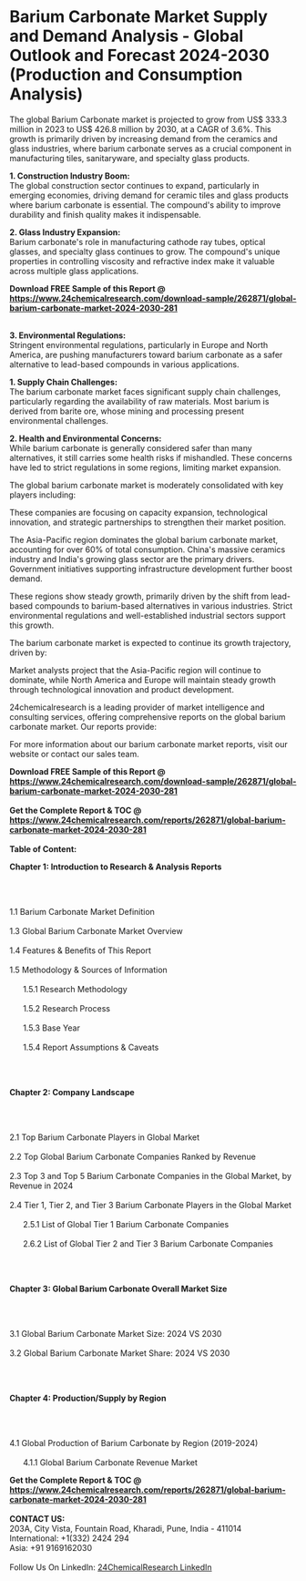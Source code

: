 <h1>Barium Carbonate Market Supply and Demand Analysis - Global Outlook and Forecast 2024-2030 (Production and Consumption Analysis)</h1><p>The global Barium Carbonate market is projected to grow from US$ 333.3 million in 2023 to US$ 426.8 million by 2030, at a CAGR of 3.6%. This growth is primarily driven by increasing demand from the ceramics and glass industries, where barium carbonate serves as a crucial component in manufacturing tiles, sanitaryware, and specialty glass products.

</p><p><strong>1. Construction Industry Boom:</strong><br>
The global construction sector continues to expand, particularly in emerging economies, driving demand for ceramic tiles and glass products where barium carbonate is essential. The compound's ability to improve durability and finish quality makes it indispensable.</p><p><strong>2. Glass Industry Expansion:</strong><br>
Barium carbonate's role in manufacturing cathode ray tubes, optical glasses, and specialty glass continues to grow. The compound's unique properties in controlling viscosity and refractive index make it valuable across multiple glass applications.</p><div><b>Download FREE Sample of this Report @ 
            <a href="https://www.24chemicalresearch.com/download-sample/262871/global-barium-carbonate-market-2024-2030-281">
            https://www.24chemicalresearch.com/download-sample/262871/global-barium-carbonate-market-2024-2030-281</a></b></div><br><p><strong>3. Environmental Regulations:</strong><br>
Stringent environmental regulations, particularly in Europe and North America, are pushing manufacturers toward barium carbonate as a safer alternative to lead-based compounds in various applications.</p><p><strong>1. Supply Chain Challenges:</strong><br>
The barium carbonate market faces significant supply chain challenges, particularly regarding the availability of raw materials. Most barium is derived from barite ore, whose mining and processing present environmental challenges.</p><p><strong>2. Health and Environmental Concerns:</strong><br>
While barium carbonate is generally considered safer than many alternatives, it still carries some health risks if mishandled. These concerns have led to strict regulations in some regions, limiting market expansion.</p><p>The global barium carbonate market is moderately consolidated with key players including:</p><p>These companies are focusing on capacity expansion, technological innovation, and strategic partnerships to strengthen their market position.</p><p>The Asia-Pacific region dominates the global barium carbonate market, accounting for over 60% of total consumption. China's massive ceramics industry and India's growing glass sector are the primary drivers. Government initiatives supporting infrastructure development further boost demand.</p><p>These regions show steady growth, primarily driven by the shift from lead-based compounds to barium-based alternatives in various industries. Strict environmental regulations and well-established industrial sectors support this growth.</p><p>The barium carbonate market is expected to continue its growth trajectory, driven by:</p><p>Market analysts project that the Asia-Pacific region will continue to dominate, while North America and Europe will maintain steady growth through technological innovation and product development.</p><p>24chemicalresearch is a leading provider of market intelligence and consulting services, offering comprehensive reports on the global barium carbonate market. Our reports provide:</p><p>For more information about our barium carbonate market reports, visit our website or contact our sales team.</p><div><b>Download FREE Sample of this Report @ 
            <a href="https://www.24chemicalresearch.com/download-sample/262871/global-barium-carbonate-market-2024-2030-281">
            https://www.24chemicalresearch.com/download-sample/262871/global-barium-carbonate-market-2024-2030-281</a></b></div><br><div><b>Get the Complete Report & TOC @ 
            <a href="https://www.24chemicalresearch.com/reports/262871/global-barium-carbonate-market-2024-2030-281">
            https://www.24chemicalresearch.com/reports/262871/global-barium-carbonate-market-2024-2030-281</a></b></div><br>
            <b>Table of Content:</b><p><p><strong>Chapter 1: Introduction to Research &amp; Analysis Reports</strong></p><br />
<br />
<p>1.1 Barium Carbonate Market Definition<br /><br />
1.3 Global Barium Carbonate Market Overview<br /><br />
1.4 Features &amp; Benefits of This Report<br /><br />
1.5 Methodology &amp; Sources of Information<br /><br />
&nbsp;&nbsp;&nbsp;&nbsp;&nbsp; 1.5.1 Research Methodology<br /><br />
&nbsp;&nbsp;&nbsp;&nbsp;&nbsp; 1.5.2 Research Process<br /><br />
&nbsp;&nbsp;&nbsp;&nbsp;&nbsp; 1.5.3 Base Year<br /><br />
&nbsp;&nbsp;&nbsp;&nbsp;&nbsp; 1.5.4 Report Assumptions &amp; Caveats</p><br />
<br />
<p><strong>Chapter 2: Company Landscape</strong></p><br />
<br />
<p>2.1 Top Barium Carbonate Players in Global Market<br /><br />
2.2 Top Global Barium Carbonate Companies Ranked by Revenue<br /><br />
2.3 Top 3 and Top 5 Barium Carbonate Companies in the Global Market, by Revenue in 2024<br /><br />
2.4 Tier 1, Tier 2, and Tier 3 Barium Carbonate Players in the Global Market<br /><br />
&nbsp;&nbsp;&nbsp;&nbsp;&nbsp; 2.5.1 List of Global Tier 1 Barium Carbonate Companies<br /><br />
&nbsp;&nbsp;&nbsp;&nbsp;&nbsp; 2.6.2 List of Global Tier 2 and Tier 3 Barium Carbonate Companies</p><br />
<br />
<p><strong>Chapter 3: Global Barium Carbonate Overall Market Size</strong></p><br />
<br />
<p>3.1 Global Barium Carbonate Market Size: 2024 VS 2030<br /><br />
3.2 Global Barium Carbonate Market Share: 2024 VS 2030</p><br />
<br />
<p><strong>Chapter 4: Production/Supply by Region</strong></p><br />
<br />
<p>4.1 Global Production of Barium Carbonate by Region (2019-2024)<br /><br />
&nbsp;&nbsp;&nbsp;&nbsp;&nbsp; 4.1.1 Global Barium Carbonate Revenue Market </p><div><b>Get the Complete Report & TOC @ 
            <a href="https://www.24chemicalresearch.com/reports/262871/global-barium-carbonate-market-2024-2030-281">
            https://www.24chemicalresearch.com/reports/262871/global-barium-carbonate-market-2024-2030-281</a></b></div><br><b>CONTACT US:</b><br>
            203A, City Vista, Fountain Road, Kharadi, Pune, India - 411014<br>
            International: +1(332) 2424 294<br>
            Asia: +91 9169162030 <br><br>
            Follow Us On LinkedIn: <a href="https://www.linkedin.com/company/24chemicalresearch/">24ChemicalResearch LinkedIn</a>